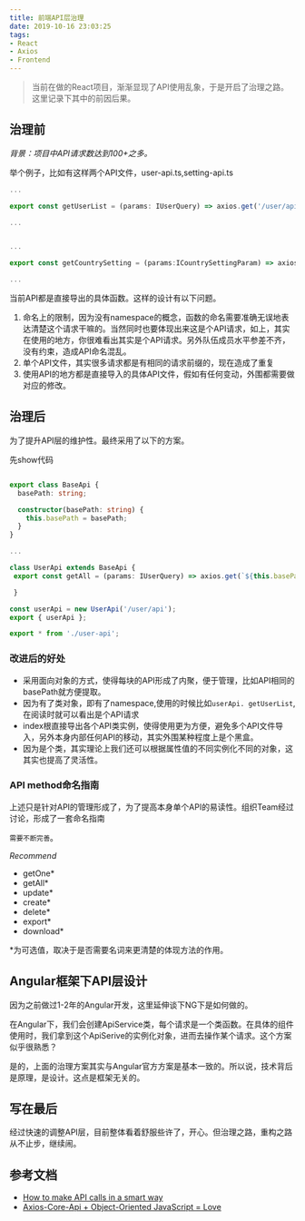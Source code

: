 ```yaml
---
title: 前端API层治理
date: 2019-10-16 23:03:25
tags:
- React
- Axios
- Frontend
---
```

> 当前在做的React项目，渐渐显现了API使用乱象，于是开启了治理之路。这里记录下其中的前因后果。



## 治理前

_背景：项目中API请求数达到100+之多。_

举个例子，比如有这样两个API文件，user-api.ts,setting-api.ts

```typescript
...

export const getUserList = (params: IUserQuery) => axios.get('/user/api/v1/users', { params });

...

```

```typescript

...

export const getCountrySetting = (params:ICountrySettingParam) => axios.get('/setting/api/v1/country', { params });

...

```

当前API都是直接导出的具体函数。这样的设计有以下问题。

1. 命名上的限制，因为没有namespace的概念，函数的命名需要准确无误地表达清楚这个请求干嘛的。当然同时也要体现出来这是个API请求，如上，其实在使用的地方，你很难看出其实是个API请求。另外队伍成员水平参差不齐，没有约束，造成API命名混乱。
2. 单个API文件，其实很多请求都是有相同的请求前缀的，现在造成了重复
3. 使用API的地方都是直接导入的具体API文件，假如有任何变动，外围都需要做对应的修改。

## 治理后

为了提升API层的维护性。最终采用了以下的方案。

先show代码

```typescript

export class BaseApi {
  basePath: string;

  constructor(basePath: string) {
    this.basePath = basePath;
  }
}

...

```

```typescript
class UserApi extends BaseApi {
 export const getAll = (params: IUserQuery) => axios.get(`${this.basePath}/v1/users`, { params });

 }

const userApi = new UserApi('/user/api');
export { userApi };

```

```typescript
export * from './user-api';
```

### 改进后的好处
- 采用面向对象的方式，使得每块的API形成了内聚，便于管理，比如API相同的basePath就方便提取。
- 因为有了类对象，即有了namespace,使用的时候比如`userApi. getUserList`,在阅读时就可以看出是个API请求
- index根直接导出各个API类实例，使得使用更为方便，避免多个API文件导入，另外本身内部任何API的移动，其实外围某种程度上是个黑盒。
- 因为是个类，其实理论上我们还可以根据属性值的不同实例化不同的对象，这其实也提高了灵活性。

### API method命名指南
上述只是针对API的管理形成了，为了提高本身单个API的易读性。组织Team经过讨论，形成了一套命名指南

`需要不断完善`。

_Recommend_

- getOne*
- getAll*
- update*
- create*
- delete*
- export*
- download*

*为可选值，取决于是否需要名词来更清楚的体现方法的作用。

## Angular框架下API层设计

因为之前做过1-2年的Angular开发，这里延伸谈下NG下是如何做的。

在Angular下，我们会创建ApiService类，每个请求是一个类函数。在具体的组件使用时，我们拿到这个ApiSerive的实例化对象，进而去操作某个请求。这个方案似乎很熟悉？

是的，上面的治理方案其实与Angular官方方案是基本一致的。所以说，技术背后是原理，是设计。这点是框架无关的。


## 写在最后

经过快速的调整API层，目前整体看着舒服些许了，开心。但治理之路，重构之路从不止步，继续闹。

## 参考文档

- [How to make API calls in a smart way](https://codeburst.io/how-to-call-api-in-a-smart-way-2ca572c6fe86)
- [Axios-Core-Api + Object-Oriented JavaScript = Love](https://medium.com/@brybrophy/axios-core-api-object-oriented-javascript-love-effb37f14cd0)